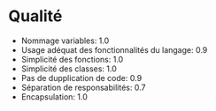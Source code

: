 # Qualité

* Nommage variables: 1.0
* Usage adéquat des fonctionnalités du langage: 0.9
* Simplicité des fonctions: 1.0
* Simplicité des classes: 1.0
* Pas de dupplication de code: 0.9
* Séparation de responsabilités: 0.7
* Encapsulation: 1.0

